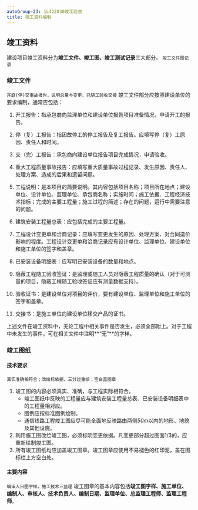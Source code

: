 ```yaml
---
autoGroup-23: 1L422030竣工验收
title: 竣工资料编制
---
```

## 竣工资料
建设项目竣工资料分为**竣工文件、竣工图、竣工测试记录**三大部分。 `竣工文件图记录`

### 竣工文件
`开庭(停)交事故报告，说明总量与变更，已随工验收交接`
竣工文件部分应按照建设单位的要求编制，通常应包括：
1. 开工报告：指承包商向监理单位和建设单位报告项目准备情况，申请开工的报告。
2. 停（复）工报告：指因故停工的停工报告及复工报告。应填写停（复）工原因、责任人和时间。
3. 交（完）工报告：承包商向建设单位报告项目完成情况，申请验收。
4. 重大工程质量事故报告：应填写重大质量事故过程记录、发生原因、责任人、处理方案、造成的后果和遗留问题。

5. 工程说明：是本项目的简要说明。其内容包括项目名称；项目所在地点；建设单位、设计单位、监理单位、承包商名称；实施时间；施工依据、工程经济技术指标；完成的主要工程量；施工过程的简述；存在的问题，运行中需要注意的问题。
6. 建筑安装工程量总表：应包括完成的主要工程量。
7. 工程设计变更单和洽商记录：应填写变更发生的原因、处理方案、对合同造价影响的程度。工程设计变更单和洽商记录应有设计单位、监理单位、建设单位和施工单位的签字和盖章。 

8. 已安装设备明细表：应写明已安装设备的数量和地点。
9. 隐蔽工程随工验收签证：是监理或随工人员对隐蔽工程质量的确认（对于可测量的项目，隐蔽工程随工验收签证应有测量数据支持）。
10. 验收证书：是建设单位对项目的评价，要有建设单位、监理单位和施工单位的签字和盖章。
11. 交接书：是施工单位向建设单位移交产品的证书。

上述文件在竣工资料中，无论工程中相关事件是否发生，必须全部附上。对于工程中未发生的事件，可在相关文件中注明**“无”**的字样。

### 竣工图纸
#### 技术要求
`真实准确相符合；改绘标依据，三分过重绘；空白盖图章`
1. 竣工图的内容必须真实、准确，与工程实际相符合。
    - 竣工图纸中反映的工程量应与建筑安装工程量总表、已安装设备明细表中的工程量相对应。
    - 图例应按标准图例绘制。
    - 通信线路工程竣工图应尽可能全面地反映路由两侧*50m*以内的地形、地貌及其他设施。
2. 利用施工图改绘竣工图，必须标明变更依据。凡变更部分超过图面1/3的，应重新绘制竣工图。
3. 所有竣工图纸均应加盖竣工图章。竣工图章应使用不易褪色的红印泥，盖在图标栏上方空白处。

#### 主要内容
`编审人日图字样，施工技术三监理`
竣工图章的基本内容包括**竣工图字样、施工单位、编制人、审核人、技术负责人、编制日期、监理单位、总监理工程师、监理工程师**。